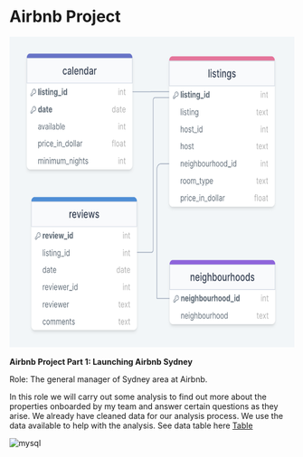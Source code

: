 <h1> Airbnb Project</h1>

<img src="./Airbnb_sydney_data_tables.png" alt="Airbnb_sydney_data_tables" width="550" height="550"/>

**Airbnb Project Part 1: Launching Airbnb Sydney**

Role: The general manager of Sydney area at Airbnb.

In this role we will carry out some analysis to find out more about the properties onboarded by my team and answer certain questions as they arise.
We already have cleaned data for our analysis process. We use the data available to help with the analysis. See data table here [Table](https://github.com/LJ-Luka/LJ-Luka.github.io/blob/main/Airbnb_sydney_data_tables.png)


<img src="https://cdn.jsdelivr.net/gh/devicons/devicon/icons/mysql/mysql-plain-wordmark.svg" alt="mysql" width="40" height="40"/>